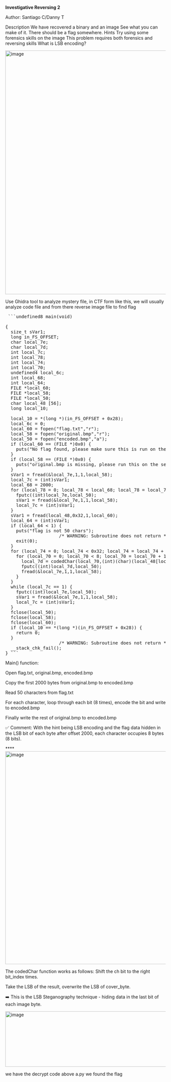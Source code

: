 **Investigative Reversing 2**

Author: Santiago C/Danny T

Description
We have recovered a binary and an image See what you can make of it. There should be a flag somewhere.
Hints 
Try using some forensics skills on the image
This problem requires both forensics and reversing skills
What is LSB encoding?

<img width="1685" height="765" alt="image" src="https://github.com/user-attachments/assets/92203bca-75cd-46f5-8644-7f2115a7b003" />

Use Ghidra tool to analyze mystery file, in CTF form like this, we will usually analyze code file 
and from there reverse image file to find flag

<pre lang="markdown"> ```undefined8 main(void)

{
  size_t sVar1;
  long in_FS_OFFSET;
  char local_7e;
  char local_7d;
  int local_7c;
  int local_78;
  int local_74;
  int local_70;
  undefined4 local_6c;
  int local_68;
  int local_64;
  FILE *local_60;
  FILE *local_58;
  FILE *local_50;
  char local_48 [56];
  long local_10;
  
  local_10 = *(long *)(in_FS_OFFSET + 0x28);
  local_6c = 0;
  local_60 = fopen("flag.txt","r");
  local_58 = fopen("original.bmp","r");
  local_50 = fopen("encoded.bmp","a");
  if (local_60 == (FILE *)0x0) {
    puts("No flag found, please make sure this is run on the server");
  }
  if (local_58 == (FILE *)0x0) {
    puts("original.bmp is missing, please run this on the server");
  }
  sVar1 = fread(&local_7e,1,1,local_58);
  local_7c = (int)sVar1;
  local_68 = 2000;
  for (local_78 = 0; local_78 < local_68; local_78 = local_78 + 1) {
    fputc((int)local_7e,local_50);
    sVar1 = fread(&local_7e,1,1,local_58);
    local_7c = (int)sVar1;
  }
  sVar1 = fread(local_48,0x32,1,local_60);
  local_64 = (int)sVar1;
  if (local_64 < 1) {
    puts("flag is not 50 chars");
                    /* WARNING: Subroutine does not return */
    exit(0);
  }
  for (local_74 = 0; local_74 < 0x32; local_74 = local_74 + 1) {
    for (local_70 = 0; local_70 < 8; local_70 = local_70 + 1) {
      local_7d = codedChar(local_70,(int)(char)(local_48[local_74] + -5),(int)local_7e);
      fputc((int)local_7d,local_50);
      fread(&local_7e,1,1,local_58);
    }
  }
  while (local_7c == 1) {
    fputc((int)local_7e,local_50);
    sVar1 = fread(&local_7e,1,1,local_58);
    local_7c = (int)sVar1;
  }
  fclose(local_50);
  fclose(local_58);
  fclose(local_60);
  if (local_10 == *(long *)(in_FS_OFFSET + 0x28)) {
    return 0;
  }
                    /* WARNING: Subroutine does not return */
  __stack_chk_fail();
} ``` </pre>



Main() function:

Open flag.txt, original.bmp, encoded.bmp

Copy the first 2000 bytes from original.bmp to encoded.bmp

Read 50 characters from flag.txt

For each character, loop through each bit (8 times), encode the bit and write to encoded.bmp

Finally write the rest of original.bmp to encoded.bmp

✅ Comment: With the hint being LSB encoding and the flag data hidden in the LSB bit of each byte after offset 2000,
each character occupies 8 bytes (8 bits).

****<img width="1713" height="668" alt="image" src="https://github.com/user-attachments/assets/a49963a4-cc81-4a87-9118-91c74b3b7896" />

The codedChar function works as follows:
Shift the ch bit to the right bit_index times.

Take the LSB of the result, overwrite the LSB of cover_byte.

➡️ This is the LSB Steganography technique - hiding data in the last bit of each image byte.


<img width="897" height="174" alt="image" src="https://github.com/user-attachments/assets/2ab809b2-04f9-4641-baab-7cbd5736a66f" />


we have the decrypt code above a.py
we found the flag
